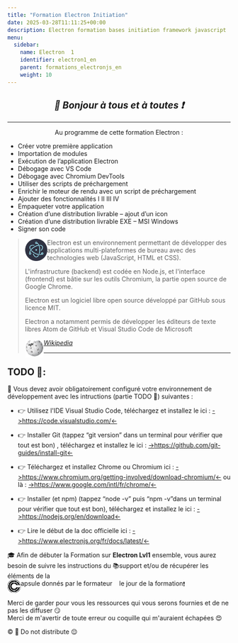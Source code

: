 ```yaml
---
title: "Formation Electron Initiation"
date: 2025-03-28T11:11:25+00:00
description: Electron formation bases initiation framework javascript
menu:
  sidebar:
    name: Electron  1
    identifier: electron1_en
    parent: formations_electronjs_en
    weight: 10
---
```


## _<center>:loudspeaker: Bonjour à tous et à toutes :heavy_exclamation_mark:</center>_

---

<div class="d-sm-block alert alert-info " > <center>
<i class="fas fa-info-circle " style="color: blue;"></i> Au programme de cette formation <i class="fa-classic fa-atom fa-2xl"></i> Electron : </center>
<span class="text-left">

- Créer votre première application
- Importation de modules
- Exécution de l’application Electron
- Débogage avec VS Code
- Débogage avec Chromium DevTools
- Utiliser des scripts de préchargement
- Enrichir le moteur de rendu avec un script de préchargement
- Ajouter des fonctionnalités I II III IV
- Empaqueter votre application
- Création d’une distribution livrable – ajout d’un icon 
- Création d’une distribution livrable EXE – MSI Windows
- Signer son code

</div>

> <img style="float:left; vertical-align: middle;margin-right:0px!important;width:50px" src="electron.png" alt=""> 
> Electron est un environnement permettant de développer des applications multi-plateformes de bureau avec des technologies web (JavaScript, HTML et CSS).
>
>L'infrastructure (backend) est codée en Node.js, et l'interface (frontend) est bâtie sur les outils Chromium, la partie open source de Google Chrome.
>
>Electron est un logiciel libre open source développé par GitHub sous licence MIT.
>
>Electron a notamment permis de développer les éditeurs de texte libres Atom de GitHub et Visual Studio Code de Microsoft
>
> <cite>[ <img style="float:left; margin: 1px; " height="40px" src="/files/images/wikipedia.png"> Wikipedia <i class="fas fa-external-link-alt"></i>](https://fr.wikipedia.org/wiki/Java_(langage) "Définition à lire pour bien comprendre")</cite>
><hr/> 

## <i class="fas fa-clipboard-list "></i> TODO :roller_coaster::
:speech_balloon: Vous devez avoir obligatoirement configuré votre environnement de développement avec les intructions (partie TODO :roller_coaster:) suivantes <i class="fas fa-clipboard-list "></i> :  

- :point_right:  Utilisez l'IDE Visual Studio Code, téléchargez et installez le ici : [->https://code.visualstudio.com/<-](https://code.visualstudio.com/)

- :point_right:  Installer Git (tappez “git version” dans un terminal pour vérifier que tout est bon)
, téléchargez et installez le ici : [->https://github.com/git-guides/install-git<-](https://github.com/git-guides/install-git)

- :point_right:  Téléchargez et installez <i class="fa-brands fa-chrome fa-2xl"></i> Chrome ou Chromium ici : [->https://www.chromium.org/getting-involved/download-chromium/<-](https://www.chromium.org/getting-involved/download-chromium/) ou là : [->https://www.google.com/intl/fr/chrome/<-](https://www.google.com/intl/fr/chrome/)

- :point_right:  Installer <i class="fa-brands fa-node fa-2xl"></i> (et npm) (tappez “node -v” puis “npm -v”dans un terminal pour vérifier que tout est bon), téléchargez et installez le ici : [->https://nodejs.org/en/download<-](https://nodejs.org/en/download)

- :point_right:  Lire le début de la doc officielle ici : [->https://www.electronjs.org/fr/docs/latest/<-](https://www.electronjs.org/fr/docs/latest/)

<div class="d-sm-block  alert alert-success  text-left" role="alert">

:mortar_board: Afin de débuter la Formation sur **Electron Lvl1** ensemble, vous aurez besoin de suivre les instructions du :books:support et/ou de récupérer les éléments de la <span style='display:FLEX;margin:0'> <img style="vertical-align: bottom;" src="/images/icones/w30/capsule_30.png" alt="C">apsule donnés par le formateur &nbsp; <i class="fas fa-chalkboard-teacher"></i> &nbsp; le jour de la formation :exclamation:

</div>

Merci de garder pour vous les ressources qui vous serons fournies et de ne pas les diffuser :smirk:  
Merci de m'avertir de toute erreur ou coquille qui m'auraient échapées :heart_eyes:

:copyright: :no_entry_sign: Do not distribute :relieved: